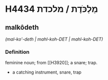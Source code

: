 # H4434 מַלְכֹּדֶת / מלכדת

## malkôdeth

_(mal-ko'-deth | mahl-koh-DET | mahl-koh-DET)_

### Definition

feminine noun; from [[H3920]]; a snare; trap.

- a catching instrument, snare, trap
